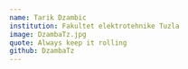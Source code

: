 ```yaml
---
name: Tarik Dzambic
institution: Fakultet elektrotehnike Tuzla
image: DzambaTz.jpg
quote: Always keep it rolling
github: DzambaTz
---
```

